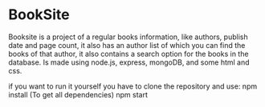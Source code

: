 # BookSite

Booksite is a project of a regular books information, like authors, publish date and page count, it also has an author list of which you can find the books of that author,
it also contains a search option for the books in the database. Is made using node.js, express, mongoDB, and some html and css.

if you want to run it yourself you have to clone the repository and use:
npm install           (To get all dependencies)
npm start
